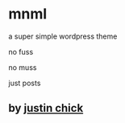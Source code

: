 # mnml

a super simple wordpress theme

no fuss

no muss

just posts

## by [justin chick](http://jstn.ch/ck)
